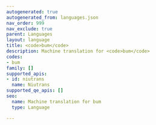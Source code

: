 ```yaml
---
autogenerated: true
autogenerated_from: languages.json
nav_order: 999
nav_exclude: true
parent: Languages
layout: language
title: <code>bum</code>
description: Machine translation for <code>bum</code>
codes:
- bum
family: []
supported_apis:
- id: niutrans
  name: Niutrans
supported_qe_apis: []
seo:
  name: Machine translation for bum
  type: Language

---
```


